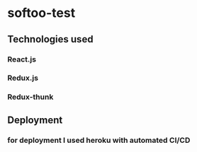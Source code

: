 # softoo-test

## Technologies used

### React.js
### Redux.js
### Redux-thunk


## Deployment

### for deployment I used heroku with automated CI/CD
